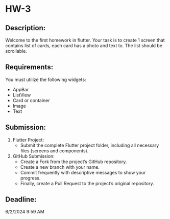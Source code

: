 # HW-3

## Description:
Welcome to the first homework in flutter.
Your task is to create 1 screen that contains list of cards, each card has a photo and text to. The list should be scrollable.

## Requirements:
You must utilize the following widgets:  
-	AppBar  
-	ListView  
-	Card or container  
-	Image  
-	Text

## Submission:
1. Flutter Project:
    - Submit the complete Flutter project folder, including all necessary files (screens and components).
2. GitHub Submission:
   - Create a Fork from the project’s GitHub repository.
   - Create a new branch with your name.
   - Commit frequently with descriptive messages to show your progress.
   - Finally, create a Pull Request to the project’s original repository.

## Deadline: 
6/2/2024  9:59 AM
